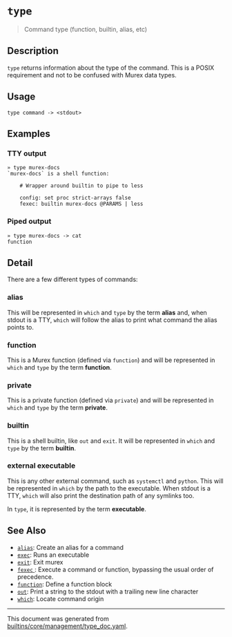 # `type`

> Command type (function, builtin, alias, etc)

## Description

`type` returns information about the type of the command. This is a POSIX
requirement and not to be confused with Murex data types. 

## Usage

```
type command -> <stdout>
```

## Examples

### TTY output

```
» type murex-docs
`murex-docs` is a shell function:

    # Wrapper around builtin to pipe to less

    config: set proc strict-arrays false
    fexec: builtin murex-docs @PARAMS | less
```

### Piped output

```
» type murex-docs -> cat
function
```

## Detail

There are a few different types of commands:

### alias

This will be represented in `which` and `type` by the term **alias** and, when
stdout is a TTY, `which` will follow the alias to print what command the alias
points to.

### function

This is a Murex function (defined via `function`) and will be represented in
`which` and `type` by the term **function**.

### private

This is a private function (defined via `private`) and will be represented in
`which` and `type` by the term **private**.

### builtin

This is a shell builtin, like `out` and `exit`. It will be represented in
`which` and `type` by the term **builtin**.

### external executable

This is any other external command, such as `systemctl` and `python`. This
will be represented in `which` by the path to the executable. When stdout is a
TTY, `which` will also print the destination path of any symlinks too.

In `type`, it is represented by the term **executable**.

## See Also

* [`alias`](../commands/alias.md):
  Create an alias for a command
* [`exec`](../commands/exec.md):
  Runs an executable
* [`exit`](../commands/exit.md):
  Exit murex
* [`fexec` ](../commands/fexec.md):
  Execute a command or function, bypassing the usual order of precedence.
* [`function`](../commands/function.md):
  Define a function block
* [`out`](../commands/out.md):
  Print a string to the stdout with a trailing new line character
* [`which`](../commands/which.md):
  Locate command origin

<hr/>

This document was generated from [builtins/core/management/type_doc.yaml](https://github.com/lmorg/murex/blob/master/builtins/core/management/type_doc.yaml).
